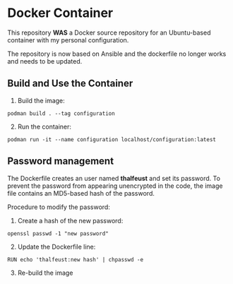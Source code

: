 # Docker Container

This repository **WAS** a Docker source repository for an Ubuntu-based container with my personal configuration.

The repository is now based on Ansible and the dockerfile no longer works and needs to be updated.

## Build and Use the Container

1. Build the image:
```shell
podman build . --tag configuration
```
2. Run the container:
```shell
podman run -it --name configuration localhost/configuration:latest
```

## Password management

The Dockerfile creates an user named **thalfeust** and set its password. To prevent the password from appearing unencrypted in the code, the image file contains an MD5-based hash of the password.

Procedure to modify the password:
1. Create a hash of the new password:
```shell
openssl passwd -1 "new password"
```
2. Update the Dockerfile line:
```shell
RUN echo 'thalfeust:new hash' | chpasswd -e
```
3. Re-build the image